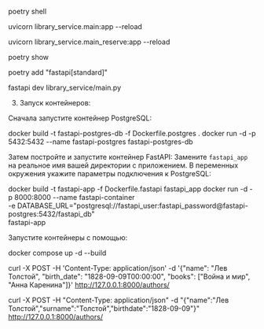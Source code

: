 poetry shell

uvicorn library_service.main:app --reload

uvicorn library_service.main_reserve:app --reload


poetry show


poetry add "fastapi[standard]"

fastapi dev library_service/main.py



3. Запуск контейнеров:

Сначала запустите контейнер PostgreSQL:

docker build -t fastapi-postgres-db -f Dockerfile.postgres .
docker run -d -p 5432:5432 --name fastapi-postgres fastapi-postgres-db


Затем постройте и запустите контейнер FastAPI: Замените `fastapi_app` на реальное имя вашей директории с приложением. В переменных окружения укажите параметры подключения к PostgreSQL:

docker build -t fastapi-app -f Dockerfile.fastapi fastapi_app
docker run -d -p 8000:8000 --name fastapi-container \
  -e DATABASE_URL="postgresql://fastapi_user:fastapi_password@fastapi-postgres:5432/fastapi_db" \
  fastapi-app





  Запустите контейнеры с помощью:

docker compose up -d --build

curl -X POST -H 'Content-Type: application/json' -d '{"name": "Лев Толстой", "birth_date": "1828-09-09T00:00:00", "books": ["Война и мир", "Анна Каренина"]}' http://127.0.0.1:8000/authors/

curl -X POST -H "Content-Type: application/json" -d "{\"name\":\"Лев Толстой\",\"surname\":\"Толстой\",\"birthdate\":\"1828-09-09\"}" http://127.0.0.1:8000/authors/
